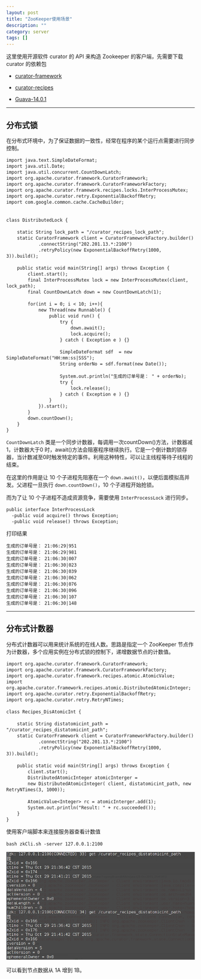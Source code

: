 ```yaml
---
layout: post
title: "ZooKeeper使用场景"
description: ""
category: server
tags: []
---
```


这里使用开源软件 curator 的 API 来构造 Zookeeper 的客户端，先需要下载 curator 的依赖包

* [curator-framework](http://mvnrepository.com/artifact/org.apache.curator/curator-framework/2.3.0)

* [curator-recipes](http://maven.outofmemory.cn/org.apache.curator/curator-recipes/2.4.2/)

* [Guava-14.0.1](http://maven.outofmemory.cn/com.google.guava/guava/14.0.1/)

----------------------

## 分布式锁

在分布式环境中，为了保证数据的一致性，经常在程序的某个运行点需要进行同步控制。

```
import java.text.SimpleDateFormat;
import java.util.Date;
import java.util.concurrent.CountDownLatch;
import org.apache.curator.framework.CuratorFramework;
import org.apache.curator.framework.CuratorFrameworkFactory;
import org.apache.curator.framework.recipes.locks.InterProcessMutex;
import org.apache.curator.retry.ExponentialBackoffRetry;
import com.google.common.cache.CacheBuilder;


class DistributedLock {
    
    static String lock_path = "/curator_recipes_lock_path";
    static CuratorFramework client = CuratorFrameworkFactory.builder()
            .connectString("202.201.13.*:2100")
            .retryPolicy(new ExponentialBackoffRetry(1000, 3)).build();
    
    public static void main(String[] args) throws Exception {
        client.start();
        final InterProcessMutex lock = new InterProcessMutex(client, lock_path);
        final CountDownLatch down = new CountDownLatch(1);
        
        for(int i = 0; i < 10; i++){
            new Thread(new Runnable() {
                public void run() {
                    try {
                        down.await();
                        lock.acquire();
                    } catch ( Exception e ) {}
                    
                    SimpleDateFormat sdf  = new SimpleDateFormat("HH:mm:ss|SSS");
                    String orderNo = sdf.format(new Date());
                    
                    System.out.println("生成的订单号是： " + orderNo);
                    try {
                        lock.release();
                    } catch ( Exception e ) {}
                }
            }).start();
        }
        down.countDown();
    }
}
```

`CountDownLatch` 类是一个同步计数器，每调用一次countDown()方法，计数器减1，计数器大于0 时，await()方法会阻塞程序继续执行。它是一个倒计数的锁存器，当计数减至0时触发特定的事件。利用这种特性，可以让主线程等待子线程的结束。

在这里的作用是让 10 个子进程先阻塞在一个 `down.await()`，以便后面模拟高并发。父进程一旦执行 `down.countDown()`，10 个子进程开始抢锁。

而为了让 10 个子进程不造成资源竞争，需要使用 `InterProcessLock` 进行同步。

```
public interface InterProcessLock
  -public void acquire() throws Exception;
  -public void release() throws Exception;
```

打印结果

```
生成的订单号是： 21:06:29|951
生成的订单号是： 21:06:29|981
生成的订单号是： 21:06:30|007
生成的订单号是： 21:06:30|023
生成的订单号是： 21:06:30|039
生成的订单号是： 21:06:30|062
生成的订单号是： 21:06:30|076
生成的订单号是： 21:06:30|096
生成的订单号是： 21:06:30|107
生成的订单号是： 21:06:30|148
```

------------------------

## 分布式计数器

分布式计数器可以用来统计系统的在线人数。思路是指定一个 ZooKeeper 节点作为计数器，多个应用实例在分布式锁的控制下，递增数据节点的计数值。

```
import org.apache.curator.framework.CuratorFramework;
import org.apache.curator.framework.CuratorFrameworkFactory;
import org.apache.curator.framework.recipes.atomic.AtomicValue;
import org.apache.curator.framework.recipes.atomic.DistributedAtomicInteger;
import org.apache.curator.retry.ExponentialBackoffRetry;
import org.apache.curator.retry.RetryNTimes;

class Recipes_DisAtomicInt {
    
    static String distatomicint_path = "/curator_recipes_distatomicint_path";
    static CuratorFramework client = CuratorFrameworkFactory.builder()
            .connectString("202.201.13.*:2100")
            .retryPolicy(new ExponentialBackoffRetry(1000, 3)).build();
    
    public static void main(String[] args) throws Exception {
        client.start();
        DistributedAtomicInteger atomicInterger = 
        new DistributedAtomicInteger( client, distatomicint_path, new RetryNTimes(3, 1000));
        
        AtomicValue<Integer> rc = atomicInterger.add(1);
        System.out.println("Result: " + rc.succeeded());
    }
}
```

使用客户端脚本来连接服务器查看计数值

`bash zkCli.sh -server 127.0.0.1:2100`

![图片](/assets/images/zookeeper-scene.png)

可以看到节点数据从 1A 增到 1B。
